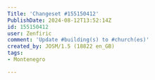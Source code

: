 ```yaml
---
Title: 'Changeset #155150412'
PublishDate: 2024-08-12T13:52:14Z
id: 155150412
user: Zenfiric
comment: 'Update #building(s) to #church(es)'
created_by: JOSM/1.5 (18822 en_GB)
tags:
- Montenegro

---
```

